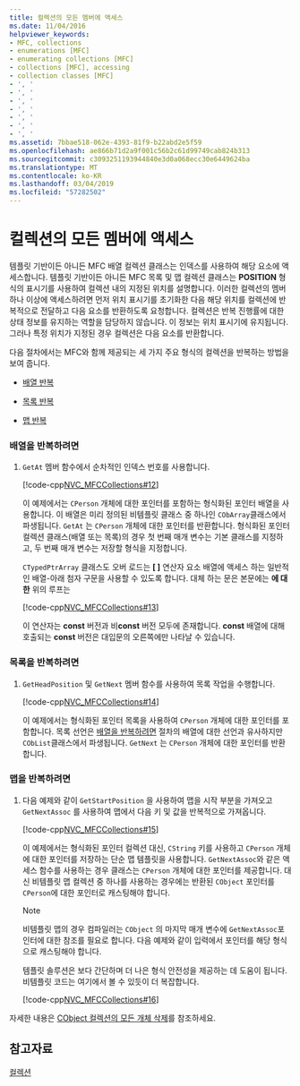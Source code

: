 ```yaml
---
title: 컬렉션의 모든 멤버에 액세스
ms.date: 11/04/2016
helpviewer_keywords:
- MFC, collections
- enumerations [MFC]
- enumerating collections [MFC]
- collections [MFC], accessing
- collection classes [MFC]
- ', '
- ', '
- ', '
- ', '
- ', '
- ', '
- ', '
ms.assetid: 7bbae518-062e-4393-81f9-b22abd2e5f59
ms.openlocfilehash: ae866b71d2a9f001c56b2c61d99749cab824b313
ms.sourcegitcommit: c3093251193944840e3d0a068ecc30e6449624ba
ms.translationtype: MT
ms.contentlocale: ko-KR
ms.lasthandoff: 03/04/2019
ms.locfileid: "57282502"
---
```

# <a name="accessing-all-members-of-a-collection"></a>컬렉션의 모든 멤버에 액세스

템플릿 기반이든 아니든 MFC 배열 컬렉션 클래스는 인덱스를 사용하여 해당 요소에 액세스합니다. 템플릿 기반이든 아니든 MFC 목록 및 맵 컬렉션 클래스는 **POSITION** 형식의 표시기를 사용하여 컬렉션 내의 지정된 위치를 설명합니다. 이러한 컬렉션의 멤버 하나 이상에 액세스하려면 먼저 위치 표시기를 초기화한 다음 해당 위치를 컬렉션에 반복적으로 전달하고 다음 요소를 반환하도록 요청합니다. 컬렉션은 반복 진행률에 대한 상태 정보를 유지하는 역할을 담당하지 않습니다. 이 정보는 위치 표시기에 유지됩니다. 그러나 특정 위치가 지정된 경우 컬렉션은 다음 요소를 반환합니다.

다음 절차에서는 MFC와 함께 제공되는 세 가지 주요 형식의 컬렉션을 반복하는 방법을 보여 줍니다.

- [배열 반복](#_core_to_iterate_an_array)

- [목록 반복](#_core_to_iterate_a_list)

- [맵 반복](#_core_to_iterate_a_map)

### <a name="_core_to_iterate_an_array"></a> 배열을 반복하려면

1. `GetAt` 멤버 함수에서 순차적인 인덱스 번호를 사용합니다.

   [!code-cpp[NVC_MFCCollections#12](../mfc/codesnippet/cpp/accessing-all-members-of-a-collection_1.cpp)]

   이 예제에서는 `CPerson` 개체에 대한 포인터를 포함하는 형식화된 포인터 배열을 사용합니다. 이 배열은 미리 정의된 비템플릿 클래스 중 하나인 `CObArray`클래스에서 파생됩니다. `GetAt` 는 `CPerson` 개체에 대한 포인터를 반환합니다. 형식화된 포인터 컬렉션 클래스(배열 또는 목록)의 경우 첫 번째 매개 변수는 기본 클래스를 지정하고, 두 번째 매개 변수는 저장할 형식을 지정합니다.

   `CTypedPtrArray` 클래스도 오버 로드는 **[ ]** 연산자 요소 배열에 액세스 하는 일반적인 배열-아래 첨자 구문을 사용할 수 있도록 합니다. 대체 하는 문은 본문에는 **에 대 한** 위의 루프는

   [!code-cpp[NVC_MFCCollections#13](../mfc/codesnippet/cpp/accessing-all-members-of-a-collection_2.cpp)]

   이 연산자는 **const** 버전과 비**const** 버전 모두에 존재합니다. **const** 배열에 대해 호출되는 **const** 버전은 대입문의 오른쪽에만 나타날 수 있습니다.

### <a name="_core_to_iterate_a_list"></a> 목록을 반복하려면

1. `GetHeadPosition` 및 `GetNext` 멤버 함수를 사용하여 목록 작업을 수행합니다.

   [!code-cpp[NVC_MFCCollections#14](../mfc/codesnippet/cpp/accessing-all-members-of-a-collection_3.cpp)]

   이 예제에서는 형식화된 포인터 목록을 사용하여 `CPerson` 개체에 대한 포인터를 포함합니다. 목록 선언은 [배열을 반복하려면](#_core_to_iterate_an_array) 절차의 배열에 대한 선언과 유사하지만 `CObList`클래스에서 파생됩니다. `GetNext` 는 `CPerson` 개체에 대한 포인터를 반환합니다.

### <a name="_core_to_iterate_a_map"></a> 맵을 반복하려면

1. 다음 예제와 같이 `GetStartPosition` 을 사용하여 맵을 시작 부분을 가져오고 `GetNextAssoc` 를 사용하여 맵에서 다음 키 및 값을 반복적으로 가져옵니다.

   [!code-cpp[NVC_MFCCollections#15](../mfc/codesnippet/cpp/accessing-all-members-of-a-collection_4.cpp)]

   이 예제에서는 형식화된 포인터 컬렉션 대신, `CString` 키를 사용하고 `CPerson` 개체에 대한 포인터를 저장하는 단순 맵 템플릿을 사용합니다. `GetNextAssoc`와 같은 액세스 함수를 사용하는 경우 클래스는 `CPerson` 개체에 대한 포인터를 제공합니다. 대신 비템플릿 맵 컬렉션 중 하나를 사용하는 경우에는 반환된 `CObject` 포인터를 `CPerson`에 대한 포인터로 캐스팅해야 합니다.

    > [!NOTE]
    >  비템플릿 맵의 경우 컴파일러는 `CObject` 의 마지막 매개 변수에 `GetNextAssoc`포인터에 대한 참조를 필요로 합니다. 다음 예제와 같이 입력에서 포인터를 해당 형식으로 캐스팅해야 합니다.

   템플릿 솔루션은 보다 간단하며 더 나은 형식 안전성을 제공하는 데 도움이 됩니다. 비템플릿 코드는 여기에서 볼 수 있듯이 더 복잡합니다.

   [!code-cpp[NVC_MFCCollections#16](../mfc/codesnippet/cpp/accessing-all-members-of-a-collection_5.cpp)]

자세한 내용은 [CObject 컬렉션의 모든 개체 삭제](../mfc/deleting-all-objects-in-a-cobject-collection.md)를 참조하세요.

## <a name="see-also"></a>참고자료

[컬렉션](../mfc/collections.md)
